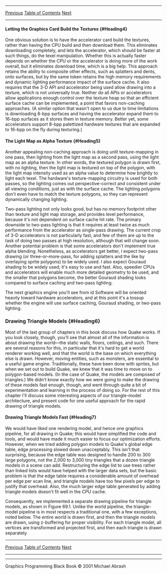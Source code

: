   ------------------------ --------------------------------- --------------------
  [Previous](69-01.html)   [Table of Contents](index.html)   [Next](69-03.html)
  ------------------------ --------------------------------- --------------------

#### Letting the Graphics Card Build the Textures {#Heading4}

One obvious solution is to have the accelerator card build the textures,
rather than having the CPU build and then download them. This eliminates
downloading completely, and lets the accelerator, which should be faster
at such things, do the texel manipulation. Whether this is actually
faster depends on whether the CPU or the accelerator is doing more of
the work overall, but it eliminates download time, which is a big help.
This approach retains the ability to composite other effects, such as
splatters and dents, onto surfaces, but by the same token retains the
high memory requirements and dynamic lighting performance impact of the
surface cache. It also requires that the 3-D API and accelerator being
used allow drawing into a texture, which is not universally true.
Neither do all APIs or accelerators allow applications enough control
over the texture heap so that an efficient surface cache can be
implemented, a point that favors non-caching approaches. (A similar
option that wasn't open to us due to time limitations is downloading
8-bpp surfaces and having the accelerator expand them to 16-bpp surfaces
as it stores them in texture memory. Better yet, some accelerators
support 8-bpp palettized hardware textures that are expanded to 16-bpp
on the fly during texturing.)

#### The Light Map as Alpha Texture {#Heading5}

Another appealing non-caching approach is doing unlit texture-mapping in
one pass, then lighting from the light map as a second pass, using the
light map as an alpha texture. In other words, the textured polygon is
drawn first, with no lighting, then the light map is textured on top of
the polygon, with the light map intensity used as an alpha value to
determine how brightly to light each texel. The hardware's
texture-mapping circuitry is used for both passes, so the lighting comes
out perspective-correct and consistent under all viewing conditions,
just as with the surface cache. The lighting polygons don't even have to
match the texture polygons, so they can represent dynamically changing
lighting.

Two-pass lighting not only looks good, but has no memory footprint other
than texture and light map storage, and provides level performance,
because it's not dependent on surface cache hit rate. The primary
downside to two-pass lighting is that it requires at least twice as much
performance from the accelerator as single-pass drawing. The current
crop of 3-D accelerators is not particularly fast, and few of them are
up to the task of doing two passes at high resolution, although that
will change soon. Another potential problem is that some accelerators
don't implement true alpha blending. Nonetheless, as accelerators get
better, I expect two-pass drawing (or three-or-more-pass, for adding
splatters and the like by overlaying sprite polygons) to be widely used.
I also expect Gouraud shading to be widely used; it's easy to use and
fast. Also, speedier CPUs and accelerators will enable much more
detailed geometry to be used, and the smaller that polygons become, the
better Gouraud shading looks compared to surface caching and two-pass
lighting.

The next graphics engine you'll see from id Software will be oriented
heavily toward hardware accelerators, and at this point it's a tossup
whether the engine will use surface caching, Gouraud shading, or
two-pass lighting.

### Drawing Triangle Models {#Heading6}

Most of the last group of chapters in this book discuss how Quake works.
If you look closely, though, you'll see that almost all of the
information is about drawing the world—the static walls, floors,
ceilings, and such. There are several reasons for this, in particular
that it's hard to get a world renderer working well, and that the world
is the base on which everything else is drawn. However, moving entities,
such as monsters, are essential to a useful game engine. Traditionally,
these have been done with sprites, but when we set out to build Quake,
we knew that it was time to move on to polygon-based models. (In the
case of Quake, the models are composed of triangles.) We didn't know
exactly how we were going to make the drawing of these models fast
enough, though, and went through quite a bit of experimentation and
learning in the process of doing so. For the rest of this chapter I'll
discuss some interesting aspects of our triangle-model architecture, and
present code for one useful approach for the rapid drawing of triangle
models.

#### Drawing Triangle Models Fast {#Heading7}

We would have liked one rendering model, and hence one graphics
pipeline, for all drawing in Quake; this would have simplified the code
and tools, and would have made it much easier to focus our optimization
efforts. However, when we tried adding polygon models to Quake's global
edge table, edge processing slowed down unacceptably. This isn't that
surprising, because the edge table was designed to handle 200 to 300
large polygons, not the 2,000 to 3,000 tiny triangles that a dozen
triangle models in a scene can add. Restructuring the edge list to use
trees rather than linked lists would have helped with the larger data
sets, but the basic problem is that the edge table requires a
considerable amount of overhead per edge per scan line, and triangle
models have too few pixels per edge to justify that overhead. Also, the
much larger edge table generated by adding triangle models doesn't fit
well in the CPU cache.

Consequently, we implemented a separate drawing pipeline for triangle
models, as shown in Figure 69.1. Unlike the world pipeline, the
triangle-model pipeline is in most respects a traditional one, with a
few exceptions, noted below. The entire world is drawn first, and then
the triangle models are drawn, using z-buffering for proper visibility.
For each triangle model, all vertices are transformed and projected
first, and then each triangle is drawn separately.

  ------------------------ --------------------------------- --------------------
  [Previous](69-01.html)   [Table of Contents](index.html)   [Next](69-03.html)
  ------------------------ --------------------------------- --------------------

* * * * *

Graphics Programming Black Book © 2001 Michael Abrash

